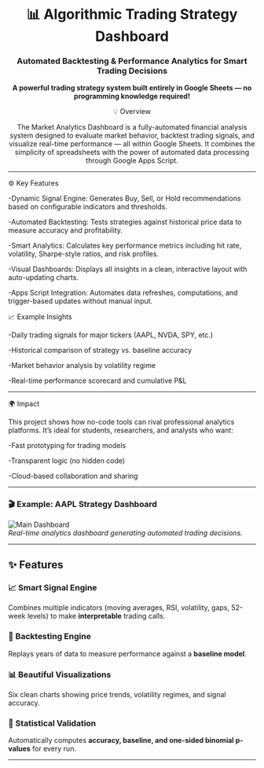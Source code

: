 <div align="center">

# 📊 Algorithmic Trading Strategy Dashboard  
### Automated Backtesting & Performance Analytics for Smart Trading Decisions  

**A powerful trading strategy system built entirely in Google Sheets — no programming knowledge required!**

💡 Overview

The Market Analytics Dashboard is a fully-automated financial analysis system designed to evaluate market behavior, backtest trading signals, and visualize real-time performance — all within Google Sheets.
It combines the simplicity of spreadsheets with the power of automated data processing through Google Apps Script.

</div>

---

⚙️ Key Features

-Dynamic Signal Engine: Generates Buy, Sell, or Hold recommendations based on configurable indicators and thresholds.

-Automated Backtesting: Tests strategies against historical price data to measure accuracy and profitability.

-Smart Analytics: Calculates key performance metrics including hit rate, volatility, Sharpe-style ratios, and risk profiles.

-Visual Dashboards: Displays all insights in a clean, interactive layout with auto-updating charts.

-Apps Script Integration: Automates data refreshes, computations, and trigger-based updates without manual input.

📈 Example Insights

-Daily trading signals for major tickers (AAPL, NVDA, SPY, etc.)

-Historical comparison of strategy vs. baseline accuracy

-Market behavior analysis by volatility regime

-Real-time performance scorecard and cumulative P&L

---
🌍 Impact

This project shows how no-code tools can rival professional analytics platforms.
It’s ideal for students, researchers, and analysts who want:

-Fast prototyping for trading models

-Transparent logic (no hidden code)

-Cloud-based collaboration and sharing

---

### 🎬 Example: AAPL Strategy Dashboard  

![Main Dashboard]()  
*Real-time analytics dashboard generating automated trading decisions.*

---

## ✨ Features

### 📈 Smart Signal Engine  
Combines multiple indicators (moving averages, RSI, volatility, gaps, 52-week levels) to make **interpretable** trading calls.

### 🔬 Backtesting Engine  
Replays years of data to measure performance against a **baseline model**.

### 📊 Beautiful Visualizations  
Six clean charts showing price trends, volatility regimes, and signal accuracy.

### 🎯 Statistical Validation  
Automatically computes **accuracy, baseline, and one-sided binomial p-values** for every run.

---

